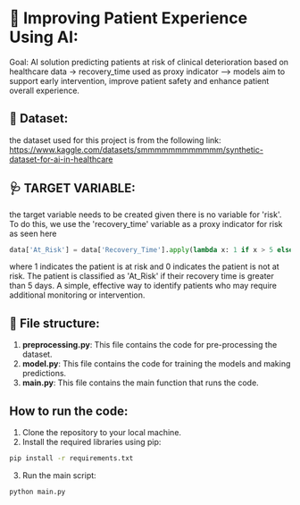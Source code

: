 # 🌟 Improving Patient Experience Using AI:
Goal: AI solution predicting patients at risk of clinical deterioration based on healthcare data
-> recovery_time used as proxy indicator
--> models aim to support early intervention, improve patient safety and enhance patient overall experience.

## 🧮 Dataset:
the dataset used for this project is from the following link:
https://www.kaggle.com/datasets/smmmmmmmmmmmm/synthetic-dataset-for-ai-in-healthcare

## 🩺 TARGET VARIABLE: 
the target variable needs to be created given there is no variable for 'risk'. To do this, we use the 'recovery_time' variable as a proxy indicator for risk as seen here
``` python
data['At_Risk'] = data['Recovery_Time'].apply(lambda x: 1 if x > 5 else 0)
```

where 1 indicates the patient is at risk and 0 indicates the patient is not at risk.
The patient is classified as 'At_Risk' if their recovery time is greater than 5 days. A simple, effective way to identify patients who may require additional monitoring or intervention.

## 📂 File structure:
1. **preprocessing.py**: This file contains the code for pre-processing the dataset.
2. **model.py**: This file contains the code for training the models and making predictions.
3. **main.py**: This file contains the main function that runs the code.

## How to run the code:
1. Clone the repository to your local machine.
2. Install the required libraries using pip:
```bash
pip install -r requirements.txt
```
3. Run the main script:
```bash
python main.py
```
